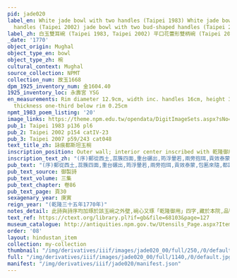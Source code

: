 ```yaml
---
pid: jade020
label_en: White jade bowl with two handles (Taipei 1983) White jade bowl with twin
  handles (Taipei 2002) jade bowl with two bud-shaped handles (Taipei 2007)
label_zh: 白玉雙耳碗 (Taipei 1983, Taipei 2002) 平口花蕾形雙柄碗 (Taipei 2007)
_date: '1770'
object_origin: Mughal
object_type_en: bowl
object_type_zh: 椀
cultural_context: Mughal
source_collection: NPMT
collection_num: 故玉1668
dpm_1925_inventory_num: 金1604.40
1925_inventory_loc: 永壽宮 YSG
en_measurements: Rim diameter 12.9cm, width inc. handles 16cm, height 3.95cm, bodywall
  thickness one-third below rim 0.25cm
npmt_1983_poem_listing: '20'
image_links: https://theme.npm.edu.tw/opendata/DigitImageSets.aspx?sNo=04013919
pub_1: Taipei 1983 p136 pl6
pub_2: Taipei 2002 p154 catIV-23
pub_3: Taipei 2007 p59/243 cat048
text_title_zh: 詠痕都斯坦玉椀
inscription_position: Outer wall; interior center inscribed with 乾隆御用 in seal script
inscription_text_zh: "(序)郵從西土,蕊簇四面,重台碾出,筠浮暈若,兩旁抱珥,貢效泰蒙,包匭來隨,都護歸軺,用是擒吟,以代紀實。\n\n截眆出泰冒,製椀自痕都,形色雙合相,磨礲了似無,葉翻含蕾耳,瓣發抱花趺,通道恒來貢,懷柔義厪吾。 "
pub_text: "(序)郵從西土,蕊簇四面,重台碾出,筠浮暈若,兩旁抱珥,貢效泰蒙,包匭來隨,都護歸軺,用是擒吟,以代紀實。\n\n截眆出泰冒,製椀自痕都,形色雙合相,磨礲了似無,葉翻含蕾耳,瓣發抱花趺,通道恒來貢,懷柔義厪吾。 "
pub_text_source: 御製詩
pub_text_volume: 三集
pub_text_chapter: 卷86
pub_text_page: 頁30
sexagenary_year: 庚寅
reign_year: "(乾隆三十五年1770年)"
notes_detail: 此詩與詩序均加琢於該玉碗之外壁,碗心又琢「乾隆御用」四字,藏於本院,品號金一六0四40,圖版陸,插圖37。
text_ref: https://ctext.org/library.pl?if=gb&file=68103&page=127
museum_catalogue: http://antiquities.npm.gov.tw/Utensils_Page.aspx?ItemId=52087
order: '08'
layout: hindustan_item
collection: my-collection
thumbnail: "/img/derivatives/iiif/images/jade020_00/full/250,/0/default.jpg"
full: "/img/derivatives/iiif/images/jade020_00/full/1140,/0/default.jpg"
manifest: "/img/derivatives/iiif/jade020/manifest.json"
---
```


